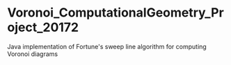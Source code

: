 # Voronoi_ComputationalGeometry_Project_20172
Java implementation of Fortune's sweep line algorithm for computing Voronoi diagrams
